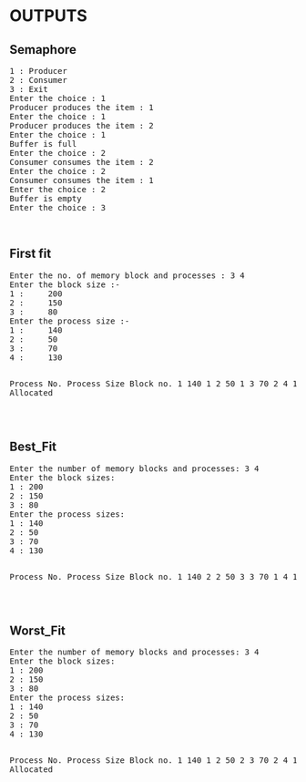 <h1>OUTPUTS</h1>
<h2>Semaphore </h2>
<pre>1 : Producer
2 : Consumer
3 : Exit
Enter the choice : 1
Producer produces the item : 1
Enter the choice : 1
Producer produces the item : 2
Enter the choice : 1
Buffer is full
Enter the choice : 2
Consumer consumes the item : 2
Enter the choice : 2
Consumer consumes the item : 1
Enter the choice : 2
Buffer is empty
Enter the choice : 3</pre>
<br>
<h2>First fit</h2>
<pre>Enter the no. of memory block and processes : 3 4
Enter the block size :- 
1 : 	200
2 : 	150
3 : 	80
Enter the process size :- 
1 : 	140
2 : 	50
3 : 	70
4 : 	130

Process No.	Process Size	Block no.
1		140		1
2		50		1
3		70		2
4		130		Not Allocated
</pre>
<br>
<h2>Best_Fit</h2>
<pre>Enter the number of memory blocks and processes: 3 4
Enter the block sizes:
1 : 200
2 : 150
3 : 80
Enter the process sizes:
1 : 140
2 : 50
3 : 70
4 : 130

Process No.	Process Size	Block no.
1		140		2
2		50		3
3		70		1
4		130		1
</pre><br>
<h2>Worst_Fit</h2>
<pre>Enter the number of memory blocks and processes: 3 4
Enter the block sizes:
1 : 200
2 : 150
3 : 80
Enter the process sizes:
1 : 140
2 : 50
3 : 70
4 : 130

Process No.	Process Size	Block no.
1		140		1
2		50		2
3		70		2
4		130		Not Allocated
</pre>
